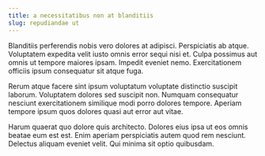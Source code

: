 ```yaml
---
title: a necessitatibus non at blanditiis
slug: repudiandae ut
---
```


Blanditiis perferendis nobis vero dolores at adipisci. Perspiciatis ab atque. Voluptatem expedita velit iusto omnis error sequi nisi et. Culpa possimus aut omnis ut tempore maiores ipsam. Impedit eveniet nemo. Exercitationem officiis ipsum consequatur sit atque fuga.

Rerum atque facere sint ipsum voluptatum voluptate distinctio suscipit laborum. Voluptatem dolores sed suscipit non. Numquam consequatur nesciunt exercitationem similique modi porro dolores tempore. Aperiam tempore ipsum quos dolores quasi aut error aut vitae.

Harum quaerat quo dolore quis architecto. Dolores eius ipsa ut eos omnis beatae eum est est. Enim aperiam perspiciatis autem quod rem nesciunt. Delectus aliquam eveniet velit. Qui minima sit optio quibusdam.
